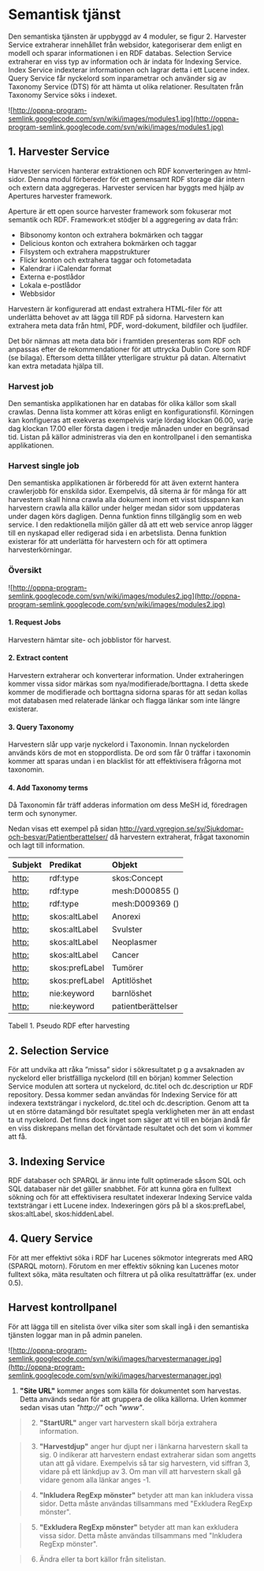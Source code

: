 # Semantisk tjänst #

Den semantiska tjänsten är uppbyggd av 4 moduler, se figur 2. Harvester Service extraherar innehållet från websidor, kategoriserar dem enligt en modell och sparar informationen i en RDF databas. Selection Service extraherar en viss typ av information och är indata för Indexing Service. Index Service indexterar informationen och lagrar detta i ett Lucene index. Query Service får nyckelord som inparametrar och använder sig av Taxonomy Service (DTS) för att hämta ut olika relationer. Resultaten från Taxonomy Service söks i indexet.

![http://oppna-program-semlink.googlecode.com/svn/wiki/images/modules1.jpg](http://oppna-program-semlink.googlecode.com/svn/wiki/images/modules1.jpg)

## 1. Harvester Service ##

Harvester servicen hanterar extraktionen och RDF konverteringen av html-sidor. Denna modul förbereder för ett gemensamt RDF storage där intern och extern data aggregeras. Harvester servicen har byggts med hjälp av Apertures harvester framework.

Aperture är ett open source harvester framework som fokuserar mot semantik och RDF. Framework:et stödjer bl a aggregering av data från:

  * Bibsonomy konton och extrahera bokmärken och taggar
  * Delicious konton och extrahera bokmärken och taggar
  * Filsystem och extrahera mappstrukturer
  * Flickr konton och extrahera taggar och fotometadata
  * Kalendrar i iCalendar format
  * Externa e-postlådor
  * Lokala e-postlådor
  * Webbsidor

Harvestern är konfigurerad att endast extrahera HTML-filer för att underlätta behovet av att lägga till RDF på sidorna. Harvestern kan extrahera meta data från html, PDF, word-dokument, bildfiler och ljudfiler.

Det bör nämnas att meta data bör i framtiden presenteras som RDF och anpassas efter de rekommendationer för att uttrycka Dublin Core som RDF (se bilaga). Eftersom detta tillåter ytterligare struktur på datan. Alternativt kan extra metadata hjälpa till.


### Harvest job ###
Den semantiska applikationen har en databas för olika källor som skall crawlas. Denna lista kommer att köras enligt en konfigurationsfil. Körningen kan konfigueras att exekveras exempelvis varje lördag klockan 06.00, varje dag klockan 17.00 eller första dagen i tredje månaden under en begränsad tid.
Listan på källor administreras via den en kontrollpanel i den semantiska applikationen.

### Harvest single job ###
Den semantiska applikationen är förberedd för att även externt hantera crawlerjobb för enskilda sidor. Exempelvis, då siterna är för många för att harvestern skall hinna crawla alla dokument inom ett visst tidsspann kan harvestern crawla alla källor under helger medan sidor som uppdateras under dagen körs dagligen. Denna funktion finns tillgänglig som en web service. I den redaktionella miljön gäller då att ett web service anrop lägger till en nyskapad eller redigerad sida i en arbetslista. Denna funktion existerar för att underlätta för harvestern och för att optimera harvesterkörningar.

### Översikt ###

![http://oppna-program-semlink.googlecode.com/svn/wiki/images/modules2.jpg](http://oppna-program-semlink.googlecode.com/svn/wiki/images/modules2.jpg)

#### **1. Request Jobs** ####
Harvestern hämtar site- och jobblistor för harvest.

#### **2. Extract content** ####
Harvestern extraherar och konverterar information. Under extraheringen kommer vissa sidor märkas som nya/modifierade/borttagna. I detta skede kommer de modifierade och borttagna sidorna sparas för att sedan kollas mot databasen med relaterade länkar och flagga länkar som inte längre existerar.

#### **3. Query Taxonomy** ####
Harvestern slår upp varje nyckelord i Taxonomin. Innan nyckelorden används körs de mot en stoppordlista. De ord som får 0 träffar i taxonomin kommer att sparas undan i en blacklist för att effektivisera frågorna mot taxonomin.

#### **4. Add Taxonomy terms** ####
Då Taxonomin får träff adderas information om dess MeSH id, föredragen term och synonymer.

Nedan visas ett exempel på sidan http://vard.vgregion.se/sv/Sjukdomar-och-besvar/Patientberattelser/ då harvestern extraherat, frågat taxonomin och lagt till information.

| Subjekt | Predikat | Objekt |
|:--------|:---------|:-------|
| <http:> | rdf:type | skos:Concept |
| <http:> | rdf:type | mesh:D000855 () |
| <http:> | rdf:type | mesh:D009369 () |
| <http:> | skos:altLabel | Anorexi |
| <http:> | skos:altLabel | Svulster |
| <http:> | skos:altLabel | Neoplasmer |
| <http:> | skos:altLabel | Cancer|
| <http:> | skos:prefLabel | Tumörer|
| <http:> | skos:prefLabel | Aptitlöshet|
| <http:> | nie:keyword | barnlöshet|
| <http:> | nie:keyword | patientberättelser|

Tabell 1. Pseudo RDF efter harvesting


## 2. Selection Service ##
För att undvika att råka ”missa” sidor i sökresultatet p g a avsaknaden av nyckelord eller bristfälliga nyckelord (till en början) kommer Selection Service modulen att sortera ut nyckelord, dc.titel och dc.description ur RDF repository. Dessa kommer sedan användas för Indexing Service för att indexera textsträngar i nyckelord, dc.titel och dc.description.
Genom att ta ut en större datamängd bör resultatet spegla verkligheten mer än att endast ta ut nyckelord. Det finns dock inget som säger att vi till en början ändå får en viss diskrepans mellan det förväntade resultatet och det som vi kommer att få.

## 3. Indexing Service ##
RDF databaser och SPARQL är ännu inte fullt optimerade såsom SQL och SQL databaser när det gäller snabbhet. För att kunna göra en fulltext sökning och för att effektivisera resultatet indexerar Indexing Service valda textsträngar i ett Lucene index.
Indexeringen görs på bl a skos:prefLabel, skos:altLabel, skos:hiddenLabel.

## 4. Query Service ##
För att mer effektivt söka i RDF har Lucenes sökmotor integrerats med ARQ (SPARQL motorn). Förutom en mer effektiv sökning kan Lucenes motor fulltext söka, mäta resultaten och filtrera ut på olika resultatträffar (ex. under 0.5).

## Harvest kontrollpanel ##
För att lägga till en sitelista över vilka siter som skall ingå i den semantiska tjänsten loggar man in på admin panelen.

![http://oppna-program-semlink.googlecode.com/svn/wiki/images/harvestermanager.jpg](http://oppna-program-semlink.googlecode.com/svn/wiki/images/harvestermanager.jpg)


  1. **"Site URL"** kommer anges som källa för dokumentet som harvestas. Detta används sedan för att gruppera de olika källorna. Urlen kommer sedan visas utan _"http://"_ och _"www"_.

> 2. **"StartURL"** anger vart harvestern skall börja extrahera information.

> 3. **"Harvestdjup"** anger hur djupt ner i länkarna harvestern skall ta sig. 0 indikerar att harvestern endast extraherar sidan som angetts utan att gå vidare. Exempelvis så tar sig harvestern, vid siffran 3, vidare på ett länkdjup av 3. Om man vill att harvestern skall gå vidare genom alla länkar anges -1.

> 4. **"Inkludera RegExp mönster"** betyder att man kan inkludera vissa sidor. Detta måste användas tillsammans med "Exkludera RegExp mönster".

> 5. **"Exkludera RegExp mönster"** betyder att man kan exkludera vissa sidor. Detta måste användas tillsammans med "Inkludera RegExp mönster".

> 6. Ändra eller ta bort källor från sitelistan.